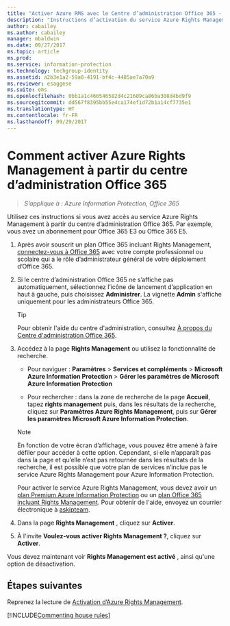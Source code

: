 ```yaml
---
title: "Activer Azure RMS avec le Centre d’administration Office 365 - AIP"
description: "Instructions d’activation du service Azure Rights Management quand vous utilisez la nouvelle version du Centre d’administration Office 365."
author: cabailey
ms.author: cabailey
manager: mbaldwin
ms.date: 09/27/2017
ms.topic: article
ms.prod: 
ms.service: information-protection
ms.technology: techgroup-identity
ms.assetid: a2b3e1a2-59a0-4191-bf4c-4485ae7a70a9
ms.reviewer: esaggese
ms.suite: ems
ms.openlocfilehash: 0bb1a1c466546582d4c21609ca86ba308d4bd9f9
ms.sourcegitcommit: dd567f8395bb55e4ca174ef1d72b1a14cf7735e1
ms.translationtype: HT
ms.contentlocale: fr-FR
ms.lasthandoff: 09/29/2017
---
```

# <a name="how-to-activate-azure-rights-management-from-the-office-365-admin-center"></a>Comment activer Azure Rights Management à partir du centre d’administration Office 365

>*S’applique à : Azure Information Protection, Office 365*

Utilisez ces instructions si vous avez accès au service Azure Rights Management à partir du centre d’administration Office 365. Par exemple, vous avez un abonnement pour Office 365 E3 ou Office 365 E5.

1. Après avoir souscrit un plan Office 365 incluant Rights Management, [connectez-vous à Office 365](https://portal.office.com/) avec votre compte professionnel ou scolaire qui a le rôle d’administrateur général de votre déploiement d’Office 365.

2. Si le centre d’administration Office 365 ne s’affiche pas automatiquement, sélectionnez l’icône de lancement d’application en haut à gauche, puis choisissez **Administrer**. La vignette **Admin** s'affiche uniquement pour les administrateurs Office 365.

    > [!TIP]
    > Pour obtenir l'aide du centre d'administration, consultez [À propos du Centre d'administration Office 365](https://support.office.com/article/About-the-Office-365-Admin-Center-758befc4-0888-4009-9f14-0d147402fd23).

3. Accédez à la page **Rights Management** ou utilisez la fonctionnalité de recherche.

    - Pour naviguer : **Paramètres** > **Services et compléments** > **Microsoft Azure Information Protection** > **Gérer les paramètres de Microsoft Azure Information Protection**

    - Pour rechercher : dans la zone de recherche de la page **Accueil**, tapez **rights management** puis, dans les résultats de la recherche, cliquez sur **Paramètres Azure Rights Management**, puis sur **Gérer les paramètres Microsoft Azure Information Protection**. 
    
    > [!NOTE]
    >En fonction de votre écran d’affichage, vous pouvez être amené à faire défiler pour accéder à cette option. Cependant, si elle n’apparaît pas dans la page et qu’elle n’est pas retournée dans les résultats de la recherche, il est possible que votre plan de services n’inclue pas le service Azure Rights Management pour Azure Information Protection.
    >
    >Pour activer le service Azure Rights Management, vous devez avoir un [plan Premium Azure Information Protection](https://www.microsoft.com/cloud-platform/azure-information-protection-pricing) ou un [plan Office 365 incluant Rights Management](http://download.microsoft.com/download/E/C/F/ECF42E71-4EC0-48FF-AA00-577AC14D5B5C/Azure_Information_Protection_licensing_datasheet_EN-US.pdf). Pour obtenir de l'aide, envoyez un courrier électronique à [askipteam](mailto:askipteam@microsoft.com?subject=I%20cannot%20activate%20RMS).

4. Dans la page **Rights Management** , cliquez sur **Activer**.

5. À l'invite **Voulez-vous activer Rights Management ?**, cliquez sur **Activer**.

Vous devez maintenant voir **Rights Management est activé** , ainsi qu'une option de désactivation.


## <a name="next-steps"></a>Étapes suivantes
Reprenez la lecture de [Activation d’Azure Rights Management](activate-service.md#configuring-onboarding-controls-for-a-phased-deployment).

[!INCLUDE[Commenting house rules](../includes/houserules.md)]
